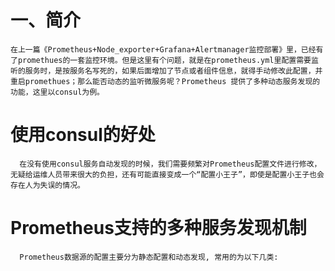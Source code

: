 # 一、简介
`
  在上一篇《Prometheus+Node_exporter+Grafana+Alertmanager监控部署》里，已经有了promethues的一套监控环境。但是这里有个问题，就是在prometheus.yml里配置需要监听的服务时，是按服务名写死的，如果后面增加了节点或者组件信息，就得手动修改此配置，并重启promethues；那么能否动态的监听微服务呢？Prometheus 提供了多种动态服务发现的功能，这里以consul为例。
`
# 使用consul的好处
```
  在没有使用consul服务自动发现的时候，我们需要频繁对Prometheus配置文件进行修改，无疑给运维人员带来很大的负担，还有可能直接变成一个“配置小王子”，即使是配置小王子也会存在人为失误的情况。
```

# Prometheus支持的多种服务发现机制
```
  Prometheus数据源的配置主要分为静态配置和动态发现, 常用的为以下几类:

```
